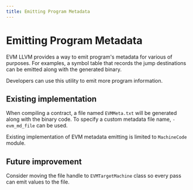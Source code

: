 ```yaml
---
title: Emitting Program Metadata
---
```


# Emitting Program Metadata

EVM LLVM provides a way to emit program's metadata for various of purposes. For examples, a symbol table that records the jump destinations can be emitted along with the generated binary. 

Developers can use this utility to emit more program information. 

## Existing implementation

When compiling a contract, a file named `EVMMeta.txt` will be generated along with the binary code. To specify a custom metadata file name, `-evm_md_file` can be used.

Existing implementation of EVM metadata emitting is limited to `MachineCode` module.

## Future improvement

Consider moving the file handle to `EVMTargetMachine` class so every pass can emit values to the file.